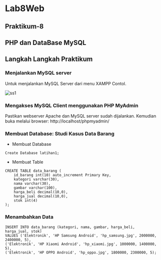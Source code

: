 # Lab8Web
## Praktikum-8
## PHP dan DataBase MySQL
## Langkah Langkah Praktikum
### Menjalankan MySQL server
Untuk menjalankan MySQL Server dari menu XAMPP Contol.

![ss1](/image/ss1.png)
### Mengakses MySQL Client menggunakan PHP MyAdmin
Pastikan webserver Apache dan MySQL server sudah dijalankan. Kemudian buka
melalui browser: http://localhost/phpmyadmin/


### Membuat Database: Studi Kasus Data Barang
- Membuat Database 
```
Create Database latihan1;
```
- Membuat Table 
```
CREATE TABLE data_barang (
    id_barang int(10) auto_increment Primary Key,
    kategori varchar(30),
    nama varchar(30),
    gambar varchar(100),
    harga_beli decimal(10,0),
    harga_jual decimal(10,0),
    stok int(4)
);
```


### Menambahkan Data 
```
INSERT INTO data_barang (kategori, nama, gambar, harga_beli, harga_jual, stok)
VALUES ('Elektronik', 'HP Samsung Android', 'hp_samsung.jpg', 2000000, 2400000, 5),
('Elektronik', 'HP Xiaomi Android', 'hp_xiaomi.jpg', 1000000, 1400000, 5),
('Elektronik', 'HP OPPO Android', 'hp_oppo.jpg', 1800000, 2300000, 5);
```
